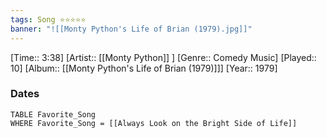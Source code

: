 ```yaml
---
tags: Song ⭐⭐⭐⭐⭐ 
banner: "![[Monty Python's Life of Brian (1979).jpg]]"
---
```

[Time:: 3:38]
[Artist:: [[Monty Python]] ]
[Genre:: Comedy Music]
[Played:: 10]
[Album:: [[Monty Python's Life of Brian (1979)]]]
[Year:: 1979]
### Dates
````dataview
TABLE Favorite_Song
WHERE Favorite_Song = [[Always Look on the Bright Side of Life]]
````